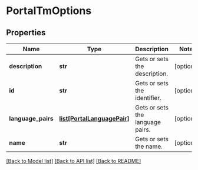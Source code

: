 # PortalTmOptions

## Properties
Name | Type | Description | Notes
------------ | ------------- | ------------- | -------------
**description** | **str** | Gets or sets the description. | [optional] 
**id** | **str** | Gets or sets the identifier. | [optional] 
**language_pairs** | [**list[PortalLanguagePair]**](PortalLanguagePair.md) | Gets or sets the language pairs. | [optional] 
**name** | **str** | Gets or sets the name. | [optional] 

[[Back to Model list]](../README.md#documentation-for-models) [[Back to API list]](../README.md#documentation-for-api-endpoints) [[Back to README]](../README.md)

